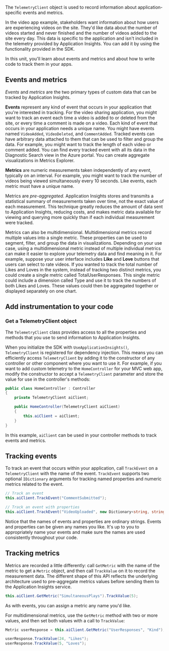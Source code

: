 The `TelemetryClient` object is used to record information about application-specific events and metrics.

In the video app example, stakeholders want information about how users are experiencing videos on the site. They'd like data about the number of videos started and never finished and the number of videos added to the site every day. This data is specific to the application and isn't included in the telemetry provided by Application Insights. You can add it by using the functionality provided in the SDK.

In this unit, you'll learn about events and metrics and about how to write code to track them in your apps.

## Events and metrics

*Events* and *metrics* are the two primary types of custom data that can be tracked by Application Insights.

**Events** represent any kind of event that occurs in your application that you're interested in tracking. For the video sharing application, you might want to track an event each time a video is added to or deleted from the site, or every time a comment is made on a video. Each kind of event that occurs in your application needs a unique name. You might have events named `VideoAdded`, `VideoDeleted`, and `CommentAdded`. Tracked events can have arbitrary data attached to them that can be used to filter and group the data. For example, you might want to track the length of each video or comment added. You can find every tracked event with all its data in the Diagnostic Search view in the Azure portal. You can create aggregate visualizations in Metrics Explorer.

**Metrics** are numeric measurements taken independently of any event, typically on an interval. For example, you might want to track the number of videos being viewed simultaneously every 10 seconds. Like events, each metric must have a unique name.

Metrics are *pre-aggregated*. Application Insights stores and transmits a statistical summary of measurements taken over time, not the exact value of each measurement. This technique greatly reduces the amount of data sent to Application Insights, reducing costs, and makes metric data available for viewing and querying more quickly than if each individual measurement were tracked.

Metrics can also be multidimensional. Multidimensional metrics record multiple values into a single metric. These properties can be used to segment, filter, and group the data in visualizations. Depending on your use case, using a multidimensional metric instead of multiple individual metrics can make it easier to explore your telemetry data and find meaning in it. For example, suppose your user interface includes **Like** and **Love** buttons that users can select to rate videos. If you wanted to track the total number of Likes and Loves in the system, instead of tracking two distinct metrics, you could create a single metric called TotalUserResponses. This single metric could include a dimension called Type and use it to track the numbers of both Likes and Loves. These values could then be aggregated together or displayed separately on one chart.

## Add instrumentation to your code

### Get a TelemetryClient object

The `TelemetryClient` class provides access to all the properties and methods that you use to send information to Application Insights.

When you initialize the SDK with `UseApplicationInsights()`, `TelemetryClient` is registered for dependency injection. This means you can efficiently access `TelemetryClient` by adding it to the constructor of any controller or other component where you want to use it. For example, if you want to add custom telemetry to the `HomeController` for your MVC web app, modify the constructor to accept a `TelemetryClient` parameter and store the value for use in the controller's methods:

```C#
public class HomeController : Controller
{
    private TelemetryClient aiClient;

    public HomeController(TelemetryClient aiClient)
    {
        this.aiClient = aiClient;
    }
}
```

In this example, `aiClient` can be used in your controller methods to track events and metrics.

## Tracking events

To track an event that occurs within your application, call `TrackEvent` on a `TelemetryClient` with the name of the event. `TrackEvent` supports two optional `IDictionary` arguments for tracking named properties and numeric metrics related to the event.

```C#
// Track an event
this.aiClient.TrackEvent("CommentSubmitted");

// Track an event with properties
this.aiClient.TrackEvent("VideoUploaded", new Dictionary<string, string> {{"Category", "Sports"}, {"Format", "mp4"}});
```

Notice that the names of events and properties are ordinary strings. Events and properties can be given any names you like. It's up to you to appropriately name your events and make sure the names are used consistently throughout your code.

## Tracking metrics

Metrics are recorded a little differently: call `GetMetric` with the name of the metric to get a `Metric` object, and then call `TrackValue` on it to record the measurement data. The different shape of this API reflects the underlying architecture used to pre-aggregate metrics values before sending them to the Application Insights service.

```C#
this.aiClient.GetMetric("SimultaneousPlays").TrackValue(5);
```

As with events, you can assign a metric any name you'd like.

For multidimensional metrics, use the `GetMetric` method with two or more values, and then set both values with a call to `TrackValue`:

```C#
Metric userResponse = this.aiClient.GetMetric("UserResponses", "Kind");

userResponse.TrackValue(24, "Likes");
userResponse.TrackValue(5, "Loves");
```
